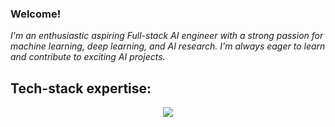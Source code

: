 ### Welcome!
*I'm an enthusiastic aspiring Full-stack AI engineer with a strong passion for machine learning, deep learning, and AI research. I'm always eager to learn and contribute to exciting AI projects.*
## Tech-stack expertise:

<p align="center">
  <a href="https://fardinkai.me">
    <img src="https://skillicons.dev/icons?i=python,js,react,nodejs,expressjs,mongodb,firebase,figma" />
  </a>
</p>

